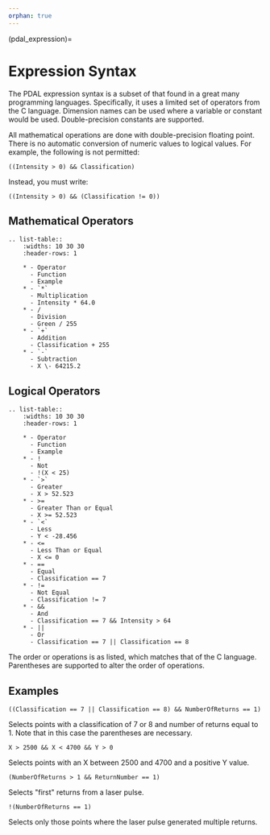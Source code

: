 ```yaml
---
orphan: true
---
```


(pdal_expression)=

# Expression Syntax

The PDAL expression syntax is a subset of that found in a great many programming languages.
Specifically, it uses a limited set of operators from the C language. Dimension names
can be used where a variable or constant would be used. Double-precision constants are
supported.

All mathematical operations are done with double-precision floating point. There is no
automatic conversion of numeric values to logical values.  For example, the following is
not permitted:

```
((Intensity > 0) && Classification)
```

Instead, you must write:

```
((Intensity > 0) && (Classification != 0))
```

## Mathematical Operators

```{eval-rst}
.. list-table::
    :widths: 10 30 30
    :header-rows: 1

    * - Operator
      - Function
      - Example
    * - `*`
      - Multiplication
      - Intensity * 64.0
    * - /
      - Division
      - Green / 255
    * - `+`
      - Addition
      - Classification + 255
    * - `-`
      - Subtraction
      - X \- 64215.2
```

## Logical Operators

```{eval-rst}
.. list-table::
    :widths: 10 30 30
    :header-rows: 1

    * - Operator
      - Function
      - Example
    * - !
      - Not
      - !(X < 25)
    * - `>`
      - Greater
      - X > 52.523
    * - >=
      - Greater Than or Equal
      - X >= 52.523
    * - `<`
      - Less
      - Y < -28.456
    * - <=
      - Less Than or Equal
      - X <= 0
    * - ==
      - Equal
      - Classification == 7
    * - !=
      - Not Equal
      - Classification != 7
    * - &&
      - And
      - Classification == 7 && Intensity > 64
    * - ||
      - Or
      - Classification == 7 || Classification == 8
```

The order or operations is as listed, which matches that of the C language. Parentheses are
supported to alter the order of operations.

## Examples

```
((Classification == 7 || Classification == 8) && NumberOfReturns == 1)
```

Selects points with a classification of 7 or 8 and number of returns equal to 1.  Note
that in this case the parentheses are necessary.

```
X > 2500 && X < 4700 && Y > 0
```

Selects points with an X between 2500 and 4700 and a positive Y value.

```
(NumberOfReturns > 1 && ReturnNumber == 1)
```

Selects "first" returns from a laser pulse.

```
!(NumberOfReturns == 1)
```

Selects only those points where the laser pulse generated multiple returns.
